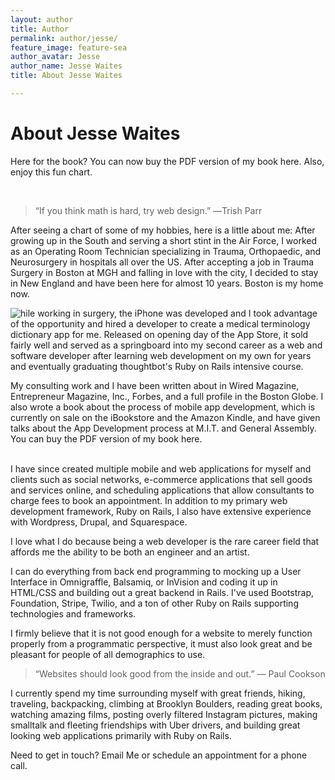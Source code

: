 ```yaml
---
layout: author
title: Author
permalink: author/jesse/
feature_image: feature-sea
author_avatar: Jesse
author_name: Jesse Waites
title: About Jesse Waites

---
```


# About Jesse Waites

<p>Here for the book? You can now buy the PDF version of my book here. Also, enjoy this fun chart.</p>

<form action="https://jesse-book-server.herokuapp.com" method="POST">
    <script
        src="https://checkout.stripe.com/checkout.js"
        class="stripe-button"
        data-key="pk_live_JEwYdUmZ8ZNhYt9gZvqlpXWx"
        data-name="JESSE WAITES"
        data-description="PDF Book"
        data-amount="500">
    </script>
    <input name="amount" value="500" type="hidden">
    <input name="description" value="Secrets of my App Success eBook" type="hidden">
</form>
<br>

> “If you think math is hard, try web design.” ―Trish Parr

<canvas id="c" width="400" height="400"></canvas>

After seeing a chart of some of my hobbies, here is a little about me: After growing up in the South and serving a short stint in the Air Force, I worked as an Operating Room Technician specializing in Trauma, Orthopaedic, and Neurosurgery in hospitals all over the US. After accepting a job in Trauma Surgery in Boston at MGH and falling in love with the city, I decided to stay in New England and have been here for almost 10 years. Boston is my home now.

<img style="float:left" src="/img/W.jpg" />hile working in surgery, the iPhone was developed and I took advantage of the opportunity and hired a developer to create a medical terminology dictionary app for me. Released on opening day of the App Store, it sold fairly well and served as a springboard into my second career as a web and software developer after learning web development on my own for years and eventually graduating thoughtbot's Ruby on Rails intensive course.

My consulting work and I have been written about in Wired Magazine, Entrepreneur Magazine, Inc., Forbes, and a full profile in the Boston Globe.
I also wrote a book about the process of mobile app development, which is currently on sale on the iBookstore and the Amazon Kindle, and have given talks about the App Development process at M.I.T. and General Assembly. You can buy the PDF version of my book here.
<br>

<form action="https://jesse-book-server.herokuapp.com" method="POST">
    <script
        src="https://checkout.stripe.com/checkout.js"
        class="stripe-button"
        data-key="pk_live_JEwYdUmZ8ZNhYt9gZvqlpXWx"
        data-name="JESSE WAITES"
        data-description="PDF Book"
        data-amount="500">
    </script>
    <input name="amount" value="500" type="hidden">
    <input name="description" value="Secrets of my App Success eBook" type="hidden">
</form>
<br>
I have since created multiple mobile and web applications for myself and clients such as social networks, e-commerce applications that sell goods and services online, and scheduling applications that allow consultants to charge fees to book an appointment. In addition to my primary web development framework, Ruby on Rails, I also have extensive experience with Wordpress, Drupal, and Squarespace.

I love what I do because being a web developer is the rare career field that affords me the ability to be both an engineer and an artist.

I can do everything from back end programming to mocking up a User Interface in Omnigraffle, Balsamiq, or InVision and coding it up in HTML/CSS and building out a great backend in Rails. I've used Bootstrap, Foundation, Stripe, Twilio, and a ton of other Ruby on Rails supporting technologies and frameworks.

I firmly believe that it is not good enough for a website to merely function properly from a programmatic perspective, it must also look great and be pleasant for people of all demographics to use.

> “Websites should look good from the inside and out.” ― Paul Cookson

I currently spend my time surrounding myself with great friends, hiking, traveling, backpacking, climbing at Brooklyn Boulders, reading great books, watching amazing films, posting overly filtered Instagram pictures, making smalltalk and fleeting friendships with Uber drivers, and building great looking web applications primarily with Ruby on Rails.

Need to get in touch? Email Me or schedule an appointment for a phone call.

<script src="https://cdnjs.cloudflare.com/ajax/libs/Chart.js/1.0.2/Chart.min.js"></script>
<script>
  var ctx = document.getElementById("c").getContext("2d");
  var data = {
    labels: ["Movies", "Books", "Hiking", "Dogs", "Photography", "Tea", "Other"],
    datasets: [{
      label: "Ability",
      fillColor: "rgba(220,220,220,0.2)",
      strokeColor: "rgba(220,220,220,1)",
      pointColor: "rgba(220,220,220,1)",
      pointStrokeColor: "#fff",
      pointHighlightFill: "#fff",
      pointHighlightStroke: "rgba(220,220,220,1)",
      data: [65, 59, 80, 81, 56, 55, 40]
    }, {
      label: "Enjoyment",
      fillColor: "rgba(151,187,205,0.2)",
      strokeColor: "rgba(151,187,205,1)",
      pointColor: "rgba(151,187,205,1)",
      pointStrokeColor: "#fff",
      pointHighlightFill: "#fff",
      pointHighlightStroke: "rgba(151,187,205,1)",
      data: [28, 48, 40, 19, 86, 27, 90]
    }]
  };
  var MyNewChart = new Chart(ctx).Radar(data);


</script>
